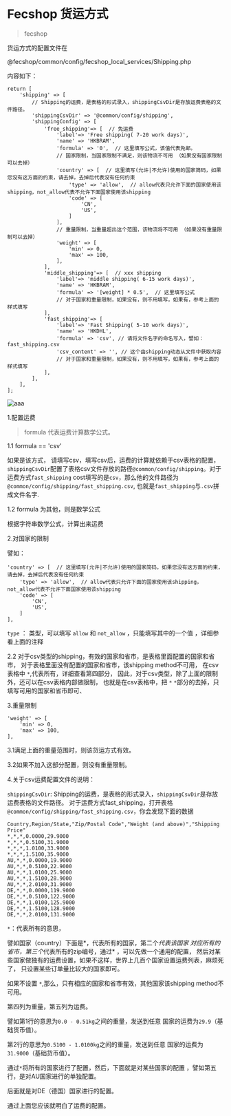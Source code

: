 Fecshop 货运方式
===============

> fecshop

货运方式的配置文件在 

@fecshop/common/config/fecshop_local_services/Shipping.php

内容如下：

```
return [
    'shipping' => [
        // Shipping的运费，是表格的形式录入，shippingCsvDir是存放运费表格的文件路径。
        'shippingCsvDir' => '@common/config/shipping',
        'shippingConfig' => [
            'free_shipping'=> [  // 免运费
                'label'=> 'Free shipping( 7-20 work days)',
                'name' => 'HKBRAM',
                'formula' => '0',  // 这里填写公式，该值代表免邮。
                // 国家限制，当国家限制不满足，则该物流不可用 （如果没有国家限制可以去掉）
                'country' => [  // 这里填写(允许|不允许)使用的国家简码，如果您没有这方面的约束，请去掉，去掉后代表没有任何约束
                    'type' => 'allow',  // allow代表只允许下面的国家使用该shipping，not_allow代表不允许下面国家使用该shipping
                    'code' => [
                        'CN',
                        'US',
                    ]
                ],
                // 重量限制，当重量超出这个范围，该物流将不可用 （如果没有重量限制可以去掉）
                'weight' => [
                    'min' => 0,
                    'max' => 100,
                ],
            ],
            'middle_shipping'=> [  // xxx shipping
                'label'=> 'middle shipping( 6-15 work days)',
                'name' => 'HKBRAM',
                'formula' => '[weight] * 0.5',  // 这里填写公式
                // 对于国家和重量限制，如果没有，则不用填写，如果有，参考上面的样式填写
            ],
            'fast_shipping'=> [
                'label'=> 'Fast Shipping( 5-10 work days)',
                'name' => 'HKDHL',
                'formula' => 'csv', // 请将文件名字的命名写入，譬如： fast_shipping.csv
                'csv_content' => '', // 这个由shipping动态从文件中获取内容
                // 对于国家和重量限制，如果没有，则不用填写，如果有，参考上面的样式填写
            ],
        ],
    ],
];
```

![aaa](images/a44.jpg)

1.配置运费

> formula 代表运费计算数学公式。

1.1 formula == 'csv'

如果是该方式，
请填写csv，填写csv后，运费的计算就依赖于csv表格的配置，
`shippingCsvDir`配置了表格csv文件存放的路径`@common/config/shipping`。对于运费方式`fast_shipping`
cost填写的是`csv`，那么他的文件路径为`@common/config/shipping/fast_shipping.csv`,
也就是`fast_shipping`与`.csv`拼成文件名字.

1.2 formula 为其他，则是数学公式

根据字符串数学公式，计算出来运费

2.对国家的限制

譬如：

```
'country' => [  // 这里填写(允许|不允许)使用的国家简码，如果您没有这方面的约束，请去掉，去掉后代表没有任何约束
    'type' => 'allow',  // allow代表只允许下面的国家使用该shipping，not_allow代表不允许下面国家使用该shipping
    'code' => [
        'CN',
        'US',
    ]
],
```

`type` ： 类型，可以填写 `allow` 和 `not_allow` ，只能填写其中的一个值
，详细参看上面的注释

2.2 对于csv类型的shipping，有效的国家和省市，是表格里面配置的国家和省市，
对于表格里面没有配置的国家和省市，该shipping method不可用，
在csv表格中 `*`,代表所有，详细查看第四部分，
因此，对于csv类型，除了上面的限制外，还可以在csv表格内部做限制，
也就是在csv表格中，把 `*` `*`部分的去掉，只填写可用的国家和省市即可、


3.重量限制

```
'weight' => [
    'min' => 0,
    'max' => 100,
],
```

3.1满足上面的重量范围时，则该货运方式有效。

3.2如果不加入这部分配置，则没有重量限制。



4.关于csv运费配置文件的说明：

`shippingCsvDir`: Shipping的运费，是表格的形式录入，`shippingCsvDir`是存放运费表格的文件路径。
对于运费方式fast_shipping，打开表格`@common/config/shipping/fast_shipping.csv`，你会发现下面的数据

```
Country,Region/State,"Zip/Postal Code","Weight (and above)","Shipping Price"
*,*,*,0.0000,29.9000
*,*,*,0.5100,31.9000
*,*,*,1.0100,33.9000
*,*,*,1.5100,35.9000
AU,*,*,0.0000,19.9000
AU,*,*,0.5100,22.9000
AU,*,*,1.0100,25.9000
AU,*,*,1.5100,28.9000
AU,*,*,2.0100,31.9000
DE,*,*,0.0000,119.9000
DE,*,*,0.5100,122.9000
DE,*,*,1.0100,125.9000
DE,*,*,1.5100,128.9000
DE,*,*,2.0100,131.9000
```

`*`：代表所有的意思，

譬如国家（country）下面是*，代表所有的国家，第二个*代表该国家
对应所有的省市，第三个*代表所有的zip编号，通过* ，可以先做一个通用的配置，
然后对某些国家做独有的运费设置，如果不这样，世界上几百个国家设置运费列表，麻烦死了，
只设置某些订单量比较大的国家即可。

如果不设置 `*`,那么，只有相应的国家和省市有效，其他国家该shipping method不可用。

第四列为重量，第五列为运费。

譬如第1行的意思为`0.0 - 0.51kg`之间的重量，发送到任意
国家的运费为`29.9`（基础货币值）。

第2行的意思为`0.5100 - 1.0100kg`之间的重量，发送到任意
国家的运费为`31.9000`（基础货币值）。


通过`*`将所有的国家进行了配置，然后，下面就是对某些国家的配置
，譬如第五行，是对AU国家进行的单独配置。

后面就是对DE（德国）国家进行的配置。

通过上面您应该就明白了运费的配置。


























